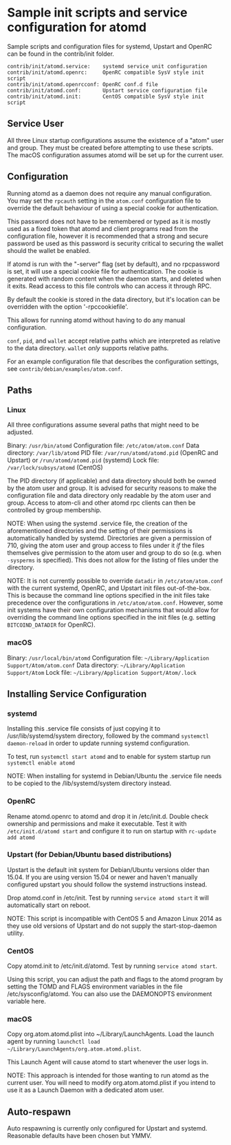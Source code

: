 Sample init scripts and service configuration for atomd
==========================================================

Sample scripts and configuration files for systemd, Upstart and OpenRC
can be found in the contrib/init folder.

    contrib/init/atomd.service:    systemd service unit configuration
    contrib/init/atomd.openrc:     OpenRC compatible SysV style init script
    contrib/init/atomd.openrcconf: OpenRC conf.d file
    contrib/init/atomd.conf:       Upstart service configuration file
    contrib/init/atomd.init:       CentOS compatible SysV style init script

Service User
---------------------------------

All three Linux startup configurations assume the existence of a "atom" user
and group.  They must be created before attempting to use these scripts.
The macOS configuration assumes atomd will be set up for the current user.

Configuration
---------------------------------

Running atomd as a daemon does not require any manual configuration. You may
set the `rpcauth` setting in the `atom.conf` configuration file to override
the default behaviour of using a special cookie for authentication.

This password does not have to be remembered or typed as it is mostly used
as a fixed token that atomd and client programs read from the configuration
file, however it is recommended that a strong and secure password be used
as this password is security critical to securing the wallet should the
wallet be enabled.

If atomd is run with the "-server" flag (set by default), and no rpcpassword is set,
it will use a special cookie file for authentication. The cookie is generated with random
content when the daemon starts, and deleted when it exits. Read access to this file
controls who can access it through RPC.

By default the cookie is stored in the data directory, but it's location can be overridden
with the option '-rpccookiefile'.

This allows for running atomd without having to do any manual configuration.

`conf`, `pid`, and `wallet` accept relative paths which are interpreted as
relative to the data directory. `wallet` *only* supports relative paths.

For an example configuration file that describes the configuration settings,
see `contrib/debian/examples/atom.conf`.

Paths
---------------------------------

### Linux

All three configurations assume several paths that might need to be adjusted.

Binary:              `/usr/bin/atomd`
Configuration file:  `/etc/atom/atom.conf`
Data directory:      `/var/lib/atomd`
PID file:            `/var/run/atomd/atomd.pid` (OpenRC and Upstart) or `/run/atomd/atomd.pid` (systemd)
Lock file:           `/var/lock/subsys/atomd` (CentOS)

The PID directory (if applicable) and data directory should both be owned by the
atom user and group. It is advised for security reasons to make the
configuration file and data directory only readable by the atom user and
group. Access to atom-cli and other atomd rpc clients can then be
controlled by group membership.

NOTE: When using the systemd .service file, the creation of the aforementioned
directories and the setting of their permissions is automatically handled by
systemd. Directories are given a permission of 710, giving the atom user and group
access to files under it _if_ the files themselves give permission to the
atom user and group to do so (e.g. when `-sysperms` is specified). This does not allow
for the listing of files under the directory.

NOTE: It is not currently possible to override `datadir` in
`/etc/atom/atom.conf` with the current systemd, OpenRC, and Upstart init
files out-of-the-box. This is because the command line options specified in the
init files take precedence over the configurations in
`/etc/atom/atom.conf`. However, some init systems have their own
configuration mechanisms that would allow for overriding the command line
options specified in the init files (e.g. setting `BITCOIND_DATADIR` for
OpenRC).

### macOS

Binary:              `/usr/local/bin/atomd`
Configuration file:  `~/Library/Application Support/Atom/atom.conf`
Data directory:      `~/Library/Application Support/Atom`
Lock file:           `~/Library/Application Support/Atom/.lock`

Installing Service Configuration
-----------------------------------

### systemd

Installing this .service file consists of just copying it to
/usr/lib/systemd/system directory, followed by the command
`systemctl daemon-reload` in order to update running systemd configuration.

To test, run `systemctl start atomd` and to enable for system startup run
`systemctl enable atomd`

NOTE: When installing for systemd in Debian/Ubuntu the .service file needs to be copied to the /lib/systemd/system directory instead.

### OpenRC

Rename atomd.openrc to atomd and drop it in /etc/init.d.  Double
check ownership and permissions and make it executable.  Test it with
`/etc/init.d/atomd start` and configure it to run on startup with
`rc-update add atomd`

### Upstart (for Debian/Ubuntu based distributions)

Upstart is the default init system for Debian/Ubuntu versions older than 15.04. If you are using version 15.04 or newer and haven't manually configured upstart you should follow the systemd instructions instead.

Drop atomd.conf in /etc/init.  Test by running `service atomd start`
it will automatically start on reboot.

NOTE: This script is incompatible with CentOS 5 and Amazon Linux 2014 as they
use old versions of Upstart and do not supply the start-stop-daemon utility.

### CentOS

Copy atomd.init to /etc/init.d/atomd. Test by running `service atomd start`.

Using this script, you can adjust the path and flags to the atomd program by
setting the TOMD and FLAGS environment variables in the file
/etc/sysconfig/atomd. You can also use the DAEMONOPTS environment variable here.

### macOS

Copy org.atom.atomd.plist into ~/Library/LaunchAgents. Load the launch agent by
running `launchctl load ~/Library/LaunchAgents/org.atom.atomd.plist`.

This Launch Agent will cause atomd to start whenever the user logs in.

NOTE: This approach is intended for those wanting to run atomd as the current user.
You will need to modify org.atom.atomd.plist if you intend to use it as a
Launch Daemon with a dedicated atom user.

Auto-respawn
-----------------------------------

Auto respawning is currently only configured for Upstart and systemd.
Reasonable defaults have been chosen but YMMV.
